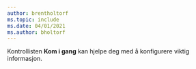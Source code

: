 ```yaml
---
author: brentholtorf
ms.topic: include
ms.date: 04/01/2021
ms.author: bholtorf
---
```

Kontrollisten **Kom i gang** kan hjelpe deg med å konfigurere viktig informasjon.  
